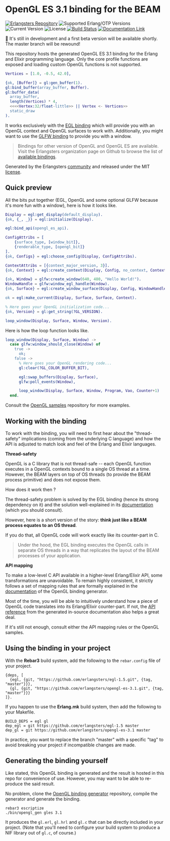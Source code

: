 # OpenGL ES 3.1 binding for the BEAM

[![Erlangsters Repository](https://img.shields.io/badge/erlangsters-opengl--es--3.1-%23a90432)](https://github.com/erlangsters/opengl-es-3.1)
![Supported Erlang/OTP Versions](https://img.shields.io/badge/erlang%2Fotp-28-%23a90432)
![Current Version](https://img.shields.io/badge/version-0.1.0-%23354052)
![License](https://img.shields.io/github/license/erlangsters/opengl-es-3.1)
[![Build Status](https://img.shields.io/github/actions/workflow/status/erlangsters/opengl-es-3.1/workflow.yml)](https://github.com/erlangsters/opengl-es-3.1/actions/workflows/workflow.yml)
[![Documentation Link](https://img.shields.io/badge/documentation-available-yellow)](http://erlangsters.github.io/opengl-es-3.1/)

:construction: It's still in development and a first beta version will be
available shortly. The master branch will be rewound!

This repository hosts the generated OpenGL ES 3.1 binding for the Erlang and
Elixir programming language. Only the core profile functions are exposed and
loading custom OpenGL functions is not supported.

```erlang
Vertices = [1.0, -0.5, 42.0],

{ok, [Buffer]} = gl:gen_buffer(1).
gl:bind_buffer(array_buffer, Buffer).
gl:buffer_data(
  array_buffer,
  length(Vertices) * 4,
  <<<<Vertex:32/float-little>> || Vertex <- Vertices>>
  static_draw
).
```

It works exclusively with the [EGL binding](https://github.com/erlangsters/egl-1.5)
which will provide you with an OpenGL context and OpenGL surfaces to work with.
Additionally, you might want to use the [GLFW binding](https://github.com/erlangsters/glfw)
to provide you with a window.

> Bindings for other version of OpenGL and OpenGL ES are available. Visit the
> Erlangsters organization page on Github to browse the list of [available
> bindings](https://github.com/orgs/erlangsters/repositories?type=all&q=opengl-).

Generated by the Erlangsters [community](https://about.erlangsters.org/) and
released under the MIT [license](https://opensource.org/license/mit).

## Quick preview

All the bits put together (EGL, OpenGL and some optional GLFW because it's
more fun with a window), here is how it looks like.

```erlang
Display = egl:get_display(default_display).
{ok, {_, _}} = egl:initialize(Display).

egl:bind_api(opengl_es_api).

ConfigAttribs = [
    {surface_type, [window_bit]},
    {renderable_type, [opengl_bit]}
].
{ok, Configs} = egl:choose_config(Display, ConfigAttribs).

ContextAttribs = [{context_major_version, 3}].
{ok, Context} = egl:create_context(Display, Config, no_context, ContextAttribs).

{ok, Window} = glfw:create_window(640, 480, "Hello World!").
WindowHandle = glfw:window_egl_handle(Window).
{ok, Surface} = egl:create_window_surface(Display, Config, WindowHandle, []).

ok = egl:make_current(Display, Surface, Surface, Context).

% Here goes your OpenGL initialization code...
{ok, Version} = gl:get_string(?GL_VERSION).

loop_window(Display, Surface, Window, Version).
```

Here is how the loop function looks like.

```erlang
loop_window(Display, Surface, Window) ->
  case glfw:window_should_close(Window) of
    true ->
      ok;
    false ->
      % Here goes your OpenGL rendering code...
      gl:clear(?GL_COLOR_BUFFER_BIT),

      egl:swap_buffers(Display, Surface),
      glfw:poll_events(Window),

      loop_window(Display, Surface, Window, Program, Vao, Counter+1)
  end.
```

Consult the [OpenGL samples](https://github.com/erlangsters/opengl-samples)
repository for more examples.

## Working with the binding

To work with the binding, you will need to first hear about the "thread-safety"
implications (coming from the underlying C language) and how the API is
adjusted to match look and feel of the Erlang and Elixir languages.

**Thread-safety**

OpenGL is a C library that is not thread-safe -- each OpenGL function executes
in a OpenGL contexts bound to a single OS thread at a time. However, the BEAM
layers on top of OS threads (to provide the BEAM process primitive) and does
not expose them.

How does it work then ?

The thread-safety problem is solved by the EGL binding (hence its strong
dependency on it) and the solution well-explained in its
[documentation](https://github.com/erlangsters/egl-1.5) (which you should consult).

However, here is a short version of the story: **think just like a BEAM process
equates to an OS thread**.

If you do that, all OpenGL code will work exactly like its counter-part in C.

> Under the hood, the EGL binding executes the OpenGL calls in separate OS
> threads in a way that replicates the layout of the BEAM processes of your
> application.

**API mapping**

To make a low-level C API available in a higher-level Erlang/Elixir API, some
transformations are unavoidable. To remain highly consistent, it strictly
follows a set of mapping rules that are formally explained in the
[documentation](https://github.com/erlangsters/opengl-x.y-generator) of the
OpenGL binding generator.

Most of the time, you will be able to intuitively understand how a piece of
OpenGL code translates into its Erlang/Elixir counter-part. If not, the [API
reference](http://erlangsters.github.io/opengl-es-3.1/) from the generated
in-source documentation also helps a great deal.

If it's still not enough, consult either the API mapping rules or the OpenGL
samples.

## Using the binding in your project

With the **Rebar3** build system, add the following to the `rebar.config` file
of your project.

```
{deps, [
  {egl, {git, "https://github.com/erlangsters/egl-1.5.git", {tag, "master"}}},
  {gl, {git, "https://github.com/erlangsters/opengl-es-3.1.git", {tag, "master"}}}
]}.
```

If you happen to use the **Erlang.mk** build system, then add the following to
your Makefile.

```
BUILD_DEPS = egl gl
dep_egl = git https://github.com/erlangsters/egl-1.5 master
dep_gl = git https://github.com/erlangsters/opengl-es-3.1 master
```

In practice, you want to replace the branch "master" with a specific "tag" to
avoid breaking your project if incompatible changes are made.

## Generating the binding yourself

Like stated, this OpenGL binding is generated and the result is hosted in this
repo for convenience of use. However, you may want to be able to re-produce
the said result.

No problem, clone the
[OpenGL binding generator](https://github.com/erlangsters/opengl-x.y-generator)
repository, compile the generator and generate the binding.

```
rebar3 escriptize
./bin/opengl_gen gles 3.1
```

It produces the `gl.erl`, `gl.hrl` and `gl.c` that can be directly included in
your project. (Note that you'll need to configure your build system to produce
a NIF library out of `gl.c`, of course.)
